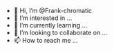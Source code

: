- 👋 Hi, I’m @Frank-chromatic
- 👀 I’m interested in ...
- 🌱 I’m currently learning ...
- 💞️ I’m looking to collaborate on ...
- 📫 How to reach me ...

<!---
Frank-chromatic/Frank-chromatic is a ✨ special ✨ repository because its `README.md` (this file) appears on your GitHub profile.
You can click the Preview link to take a look at your changes.
--->
